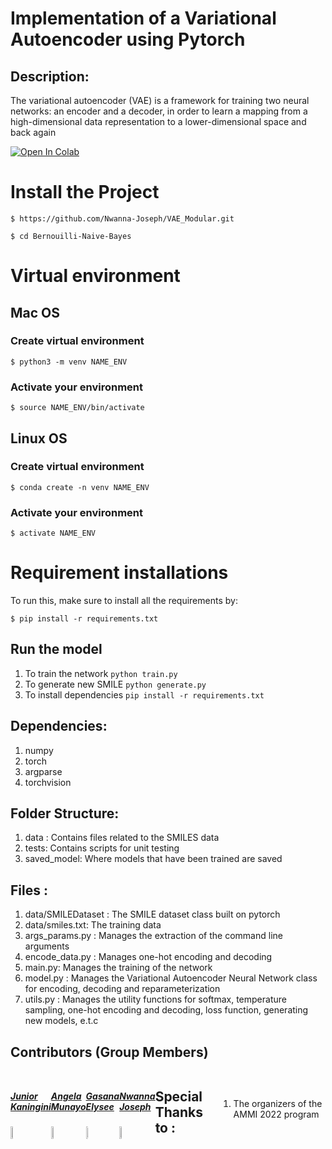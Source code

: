 # Implementation of a Variational Autoencoder using Pytorch


## Description:

The variational autoencoder (VAE) is a framework for training two neural networks: an encoder and a decoder, in order to learn a mapping from a high-dimensional data representation to a lower-dimensional space and back again


[![Open In Colab](https://colab.research.google.com/assets/colab-badge.svg)](https://colab.research.google.com/drive/1FrfL4__qTlfGkHNwppdjK1kZleHcHdxU?usp=sharing)

# Install the Project

```
$ https://github.com/Nwanna-Joseph/VAE_Modular.git
```

```
$ cd Bernouilli-Naive-Bayes
```
# Virtual environment

## Mac OS

### Create virtual environment 

```
$ python3 -m venv NAME_ENV
```
### Activate your environment 

```
$ source NAME_ENV/bin/activate
```

## Linux OS

### Create virtual environment

```
$ conda create -n venv NAME_ENV
```

### Activate your environment 

```
$ activate NAME_ENV
```

# Requirement installations
To run this, make sure to install all the requirements by:

```
$ pip install -r requirements.txt 
```

## Run the model 
 1) To train the network ```python train.py```
 2) To generate new SMILE ```python generate.py```
 3) To install dependencies ```pip install -r requirements.txt ```

## Dependencies:
 1) numpy
 2) torch
 3) argparse
 4) torchvision

## Folder Structure:
 1) data : Contains files related to the SMILES data
 2) tests: Contains scripts for unit testing 
 3) saved_model: Where models that have been trained are saved

## Files : 
 1) data/SMILEDataset : The SMILE dataset class built on pytorch
 2) data/smiles.txt: The training data
 3) args_params.py : Manages the extraction of the command line arguments
 4) encode_data.py : Manages one-hot encoding and decoding
 5) main.py: Manages the training of the network
 6) model.py : Manages the Variational Autoencoder Neural Network class for encoding, decoding and reparameterization
 7) utils.py : Manages the utility functions for softmax, temperature sampling, one-hot encoding and decoding, loss function, generating new models, e.t.c


## Contributors (Group Members)
<div style="display:flex;align-items:center">

<div style="display:flex;align-items:center">
<div>
    <h5> <a href='https://github.com/Junior-081'> Junior Kaningini </a> </h5> <img src="images/junior.jpg" height= 7% width= 7%>
 </div>
    
<div>
    <h5> <a href='#'>Angela Munayo </a> </h5> <img src="images/f.jpeg" height= 7% width= 7%>
    
</div>

<div>
    <h5> <a href='#'> Gasana Elysee  </a> </h5> <img src="images/sari.jpeg" height= 7% width= 7%>
    
</div>
 
  <div>
        <h5> <a href=''>  Nwanna Joseph</a> </h5> <img src="images/f.jpeg" height= 7% width= 7%>
     </div>

</div>


## Special Thanks to :
 1) The organizers of the AMMI 2022 program

